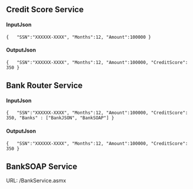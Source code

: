 ## Credit Score Service
#### InputJson
`{  
   "SSN":"XXXXXX-XXXX",
   "Months":12,
   "Amount":100000
}`

#### OutputJson
`{  
   "SSN":"XXXXXX-XXXX",
   "Months":12,
   "Amount":100000,
   "CreditScore": 350
}`

## Bank Router Service
#### InputJson
`{  
   "SSN":"XXXXXX-XXXX",
   "Months":12,
   "Amount":100000,
   "CreditScore": 350,
   "Banks" : ["BankJSON", "BankSOAP"]
}`

#### OutputJson
`{  
   "SSN":"XXXXXX-XXXX",
   "Months":12,
   "Amount":100000,
   "CreditScore": 350
}`


## BankSOAP Service
URL: /BankService.asmx
